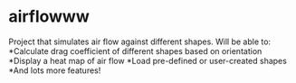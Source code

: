 # airflowww
Project that simulates air flow against different shapes.
Will be able to:
*Calculate drag coefficient of different shapes based on orientation
*Display a heat map of air flow
*Load pre-defined or user-created shapes
*And lots more features!
